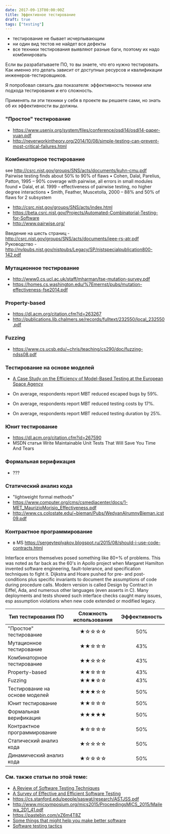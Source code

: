 ```yaml
---
date: 2017-09-13T00:00:00Z
title: Эффективное тестирование
draft: true
tags: ["testing"]
---
```


- тестирование не бывает исчерпывающим
- ни один вид тестов не найдет все дефекты
- все техники тестирования выявляют разные баги, поэтому их надо комбинировать

Если вы разрабатываете ПО, то вы знаете, что его нужно тестировать. Как именно
это делать зависит от доступных ресурсов и квалификации
инженеров-тестировщиков.

Я попробовал связать два показателя: эффективность техники или подхода
тестирования и его сложность.

Применять ли эти техники у себя в проекте вы решаете сами, но знать об их
эффективности вы должны.

### "Простое" тестирование

- https://www.usenix.org/system/files/conference/osdi14/osdi14-paper-yuan.pdf	
- http://neverworkintheory.org/2014/10/08/simple-testing-can-prevent-most-critical-failures.html

### Комбинаторное тестирование

see http://csrc.nist.gov/groups/SNS/acts/documents/kuhn-cmu.pdf
Pairwise testing finds about 50% to 90% of flaws
• Cohen, Dalal, Parelius, Patton, 1995 
– 90% coverage with pairwise, all errors in small modules found 
• Dalal, et al.  1999
– effectiveness of pairwise testing, no higher degree interactions
• Smith, Feather, Muscetolla, 2000 
– 88% and 50% of flaws for 2 subsystem

- http://csrc.nist.gov/groups/SNS/acts/index.html
- https://beta.csrc.nist.gov/Projects/Automated-Combinatorial-Testing-for-Software
- http://www.pairwise.org/

Введение на шесть страниц - http://csrc.nist.gov/groups/SNS/acts/documents/ieee-rs-atr.pdf
Руководство - http://nvlpubs.nist.gov/nistpubs/Legacy/SP/nistspecialpublication800-142.pdf 

### Мутационное тестирование

- http://www0.cs.ucl.ac.uk/staff/mharman/tse-mutation-survey.pdf
- https://homes.cs.washington.edu/%7Emernst/pubs/mutation-effectiveness-fse2014.pdf

### Property-based

- https://dl.acm.org/citation.cfm?id=263267
- http://publications.lib.chalmers.se/records/fulltext/232550/local_232550.pdf

### Fuzzing

- https://www.cs.ucsb.edu/~chris/teaching/cs290/doc/fuzzing-ndss08.pdf

### Тестирование на основе моделей

- [A Case Study on the Efficiency of Model-Based Testing at the European Space Agency](https://www.researchgate.net/profile/Michael_Felderer/publication/280948823_A_Case_Study_on_the_Efficiency_of_Model-Based_Testing_at_the_European_Space_Agency/links/55ce4e1f08aee19936fc5a92/A-Case-Study-on-the-Efficiency-of-Model-Based-Testing-at-the-European-Space-Agency.pdf)

- On average, respondents report MBT reduced escaped bugs by 59%.
- On average, respondents report MBT reduced testing costs by 17%.
- On average, respondents report MBT reduced testing duration by 25%.


### Юнит тестирование

- https://dl.acm.org/citation.cfm?id=267590
- MSDN статья Write Maintainable Unit Tests That Will Save You Time And Tears

### Формальная верификация

- ???


### Статический анализ кода

- "lightweight formal methods"
- https://www.computer.org/cms/csmediacenter/docs/1-MET_MaurizioMorisio_Effectiveness.pdf
- http://www.cs.colostate.edu/~bieman/Pubs/WedyanAlrumnyBieman.icst09.pdf

### Контрактное программирование

- в MS https://sergeyteplyakov.blogspot.ru/2015/08/should-i-use-code-contracts.html

Interface errors themselves posed something like 80+% of problems. This was
noted as far back as the 60's in Apollo project when Margaret Hamilton invented
software engineering, fault-tolerance, and specification techniques to fight
it. Dijkstra and Hoare pushed for pre- and post-conditions plus specific
invariants to document the assumptions of code during procedure calls. Modern
version is called Design by Contract in Eiffel, Ada, and numerous other
languages (even asserts in C). Many deployments and tests showed such interface
checks caught many issues, esp assumption violations when new code extended or
modified legacy.


| Тип тестирования ПО 		| Сложность использования |  Эффективность  |
|-------------------------------|:--------------------:|:---------------:|
| "Простое" тестирование 	| ★☆☆☆☆ | 50% |
| Мутационное тестирование 	| ★★☆☆☆ | 43% |
| Комбинаторное тестирование 	| ★★☆☆☆ | 43% |
| Property-based 		| ★★☆☆☆ | 43% |
| Fuzzing			| ★★★☆☆ | 43% |
| Тестирование на основе моделей | ★★★☆☆ | 50% |
| Юнит тестирование 		| ★★☆☆☆ | 50% |
| Формальная верификация 	| ★★★★★ | 50% |
| Контрактное программирование 	| ★☆☆☆☆ | 50% |
| Статический анализ кода 	| ★☆☆☆☆ | 50% |
| Динамический анализ кода 	| ★☆☆☆☆ | 50% |

<!--

### Ревью кода

Fagan ran empirical studies at IBM that showed a regular, systematic, code
review process caught many problems, even what tests missed. Turned that into
formal inspections with the periodicity and prioritizing tuned per organization
for right cost-benefit. Was generalized to whole SDLC by others in high
robustness areas. Improved every project that used it from then on. Exactly
what parameters to use is still open-ended but periodically looking for
well-known flaws with reference sheet always works.

### Парное программирование

https://collaboration.csc.ncsu.edu/laurie/Papers/XPSardinia.PDF

### Непрерывная интеграция

почему-то у все непрерывная интеграция ассоциируется с тулзами.  Если CI, то
дженкинс. Но вообще CI это процесс и тулзы здесь второстепенны. Вот автор Redis
использует самописный скрипт на Tcl, просто потому что ему так удобнее и скрипт
решает задачу постоянного выполнения сборки.

### Эффективность практик тестирования ПО

| Процесс 				| Сложность внедрения | Эффективность |
|---------------------------------------|:-------------------:|:-------------:|
| Непрерывная интеграция 		| Low | 10% |
| Специализация людей в проекте 	| Low | 11% |
| Cпецификация и требования 		| Low | 13% |
| Парное программирование 		| Low | 13% |

* [Survey on software testing practices](http://salab.kaist.ac.kr/old/publications/IET2012.pdf)
-->

### См. также статьи по этой теме:

* [A Review of Software Testing Techniques](https://www.ripublication.com/irph/ijeee_spl/ijeeev7n5_05.pdf)
* [A Survey of Effective and Efficient Software Testing](http://www.micsymposium.org/mics2015/ProceedingsMICS_2015/Mailewa_2D1_41.pdf)
* https://cs.stanford.edu/people/saswat/research/ASTJSS.pdf
* http://www.micsymposium.org/mics2015/ProceedingsMICS_2015/Mailewa_2D1_41.pdf
* https://pastebin.com/xZ6m4T8Z
* [Some things that might help you make better software](http://www.drmaciver.com/2016/10/some-things-that-might-help-you-write-better-software/)
* [Software testing tactics](https://en.wikipedia.org/wiki/Software_testing_tactics)
